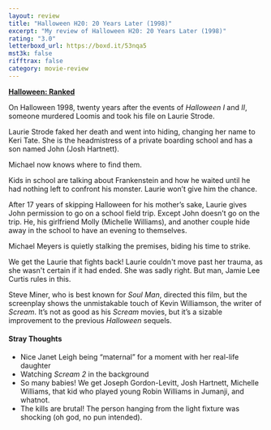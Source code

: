 ```yaml
---
layout: review
title: "Halloween H20: 20 Years Later (1998)"
excerpt: "My review of Halloween H20: 20 Years Later (1998)"
rating: "3.0"
letterboxd_url: https://boxd.it/53nqa5
mst3k: false
rifftrax: false
category: movie-review
---
```


<b><a href="https://boxd.it/pTT2i/detail">Halloween: Ranked</a></b>

On Halloween 1998, twenty years after the events of <i>Halloween I</i> and <i>II</i>, someone murdered Loomis and took his file on Laurie Strode.

Laurie Strode faked her death and went into hiding, changing her name to Keri Tate. She is the headmistress of a private boarding school and has a son named John (Josh Hartnett).

Michael now knows where to find them.

Kids in school are talking about Frankenstein and how he waited until he had nothing left to confront his monster. Laurie won’t give him the chance.

After 17 years of skipping Halloween for his mother’s sake, Laurie gives John permission to go on a school field trip. Except John doesn’t go on the trip. He, his girlfriend Molly (Michelle Williams), and another couple hide away in the school to have an evening to themselves.

Michael Meyers is quietly stalking the premises, biding his time to strike.

We get the Laurie that fights back! Laurie couldn't move past her trauma, as she wasn't certain if it had ended. She was sadly right. But man, Jamie Lee Curtis rules in this.

Steve Miner, who is best known for <i>Soul Man</i>, directed this film, but the screenplay shows the unmistakable touch of Kevin Williamson, the writer of <i>Scream</i>. It’s not as good as his <i>Scream</i> movies, but it’s a sizable improvement to the previous <i>Halloween</i> sequels.

#### Stray Thoughts

- Nice Janet Leigh being “maternal” for a moment with her real-life daughter
- Watching <i>Scream 2</i> in the background
- So many babies! We get Joseph Gordon-Levitt, Josh Hartnett, Michelle Williams, that kid who played young Robin Williams in Jumanji, and whatnot.
- The kills are brutal! The person hanging from the light fixture was shocking (oh god, no pun intended).
